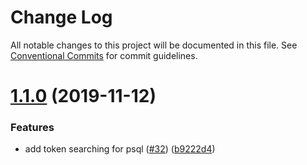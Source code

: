 # Change Log

All notable changes to this project will be documented in this file.
See [Conventional Commits](https://conventionalcommits.org) for commit guidelines.

# [1.1.0](https://github.com/BlueHalo/phx-tools/compare/@bluehalo/fhir-qb-sql@1.0.1...@bluehalo/fhir-qb-sql@1.1.0) (2019-11-12)

### Features

- add token searching for psql ([#32](https://github.com/BlueHalo/phx-tools/issues/32)) ([b9222d4](https://github.com/BlueHalo/phx-tools/commit/b9222d4))
